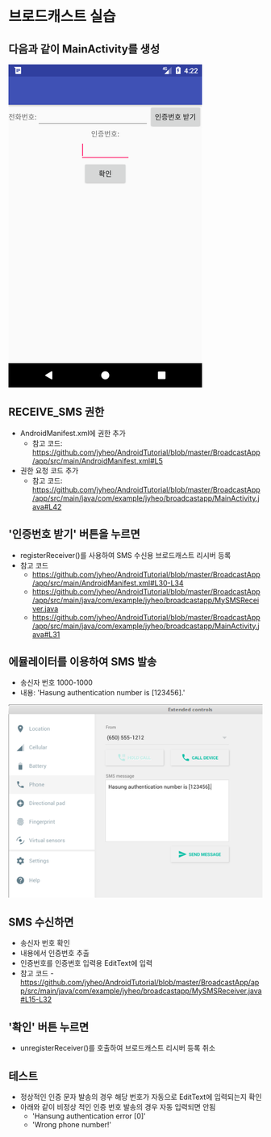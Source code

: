 # 브로드캐스트 실습

## 다음과 같이 MainActivity를 생성
![](images/smsauth.png)

## RECEIVE_SMS 권한
* AndroidManifest.xml에 권한 추가
    - 참고 코드: https://github.com/jyheo/AndroidTutorial/blob/master/BroadcastApp/app/src/main/AndroidManifest.xml#L5
* 권한 요청 코드 추가
    - 참고 코드: https://github.com/jyheo/AndroidTutorial/blob/master/BroadcastApp/app/src/main/java/com/example/jyheo/broadcastapp/MainActivity.java#L42

## '인증번호 받기' 버튼을 누르면
* registerReceiver()를 사용하여 SMS 수신용 브로드캐스트 리시버 등록
* 참고 코드
    - https://github.com/jyheo/AndroidTutorial/blob/master/BroadcastApp/app/src/main/AndroidManifest.xml#L30-L34
    - https://github.com/jyheo/AndroidTutorial/blob/master/BroadcastApp/app/src/main/java/com/example/jyheo/broadcastapp/MySMSReceiver.java
    - https://github.com/jyheo/AndroidTutorial/blob/master/BroadcastApp/app/src/main/java/com/example/jyheo/broadcastapp/MainActivity.java#L31

## 에뮬레이터를 이용하여 SMS 발송
* 송신자 번호 1000-1000
* 내용: 'Hasung authentication number is [123456].'

![](images/sendsms.png)

## SMS 수신하면
* 송신자 번호 확인
* 내용에서 인증번호 추출
* 인증번호를 인증번호 입력용 EditText에 입력
* 참고 코드 - https://github.com/jyheo/AndroidTutorial/blob/master/BroadcastApp/app/src/main/java/com/example/jyheo/broadcastapp/MySMSReceiver.java#L15-L32

## '확인' 버튼 누르면
* unregisterReceiver()를 호출하여 브로드캐스트 리시버 등록 취소

## 테스트
* 정상적인 인증 문자 발송의 경우 해당 번호가 자동으로 EditText에 입력되는지 확인
* 아래와 같이 비정상 적인 인증 번호 발송의 경우 자동 입력되면 안됨
    - 'Hansung authentication error [0]'
    - 'Wrong phone number!'
